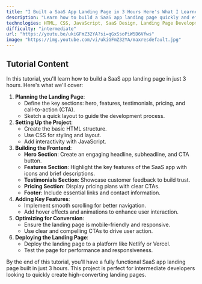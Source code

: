```yaml
---
title: "I Built a SaaS App Landing Page in 3 Hours Here's What I Learned"
description: "Learn how to build a SaaS app landing page quickly and efficiently. This tutorial covers key insights, tools, and techniques for creating a high-converting landing page in just 3 hours."
technologies: HTML, CSS, JavaScript, SaaS Design, Landing Page Development
difficulty: "intermediate"
url: "https://youtu.be/ukiGFmZ32YA?si=qGxSsoPiW5D6Vfws"
image: "https://img.youtube.com/vi/ukiGFmZ32YA/maxresdefault.jpg"
---
```


## Tutorial Content

In this tutorial, you'll learn how to build a SaaS app landing page in just 3 hours. Here's what we'll cover:

1. **Planning the Landing Page**:
   - Define the key sections: hero, features, testimonials, pricing, and call-to-action (CTA).
   - Sketch a quick layout to guide the development process.
2. **Setting Up the Project**:
   - Create the basic HTML structure.
   - Use CSS for styling and layout.
   - Add interactivity with JavaScript.
3. **Building the Frontend**:
   - **Hero Section**: Create an engaging headline, subheadline, and CTA button.
   - **Features Section**: Highlight the key features of the SaaS app with icons and brief descriptions.
   - **Testimonials Section**: Showcase customer feedback to build trust.
   - **Pricing Section**: Display pricing plans with clear CTAs.
   - **Footer**: Include essential links and contact information.
4. **Adding Key Features**:
   - Implement smooth scrolling for better navigation.
   - Add hover effects and animations to enhance user interaction.
5. **Optimizing for Conversion**:
   - Ensure the landing page is mobile-friendly and responsive.
   - Use clear and compelling CTAs to drive user action.
6. **Deploying the Landing Page**:
   - Deploy the landing page to a platform like Netlify or Vercel.
   - Test the page for performance and responsiveness.

By the end of this tutorial, you'll have a fully functional SaaS app landing page built in just 3 hours. This project is perfect for intermediate developers looking to quickly create high-converting landing pages.